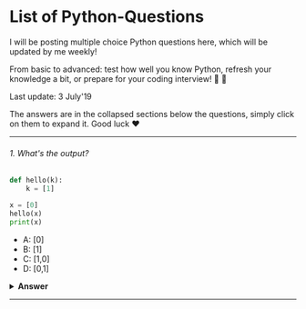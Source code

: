 # List of Python-Questions
I will be posting multiple choice Python questions here, which will be updated by me weekly!

From basic to advanced: test how well you know Python, refresh your knowledge a bit, or prepare for your coding interview! 💪 🚀 

Last update: 3 July'19

The answers are in the collapsed sections below the questions, simply click on them to expand it. Good luck ❤️


---

###### 1. What's the output?

```python
def hello(k):
    k = [1]

x = [0]
hello(x)
print(x)

```

- A: [0]
- B: [1]
- C: [1,0]
- D: [0,1]

<details><summary><b>Answer</b></summary>
<p>

#### Answer: A

A new list object is created within the function and after coming out of the function the reference is lost. This is an example of call by value where the value is updated withing the function. 
</p>
</details>

---
